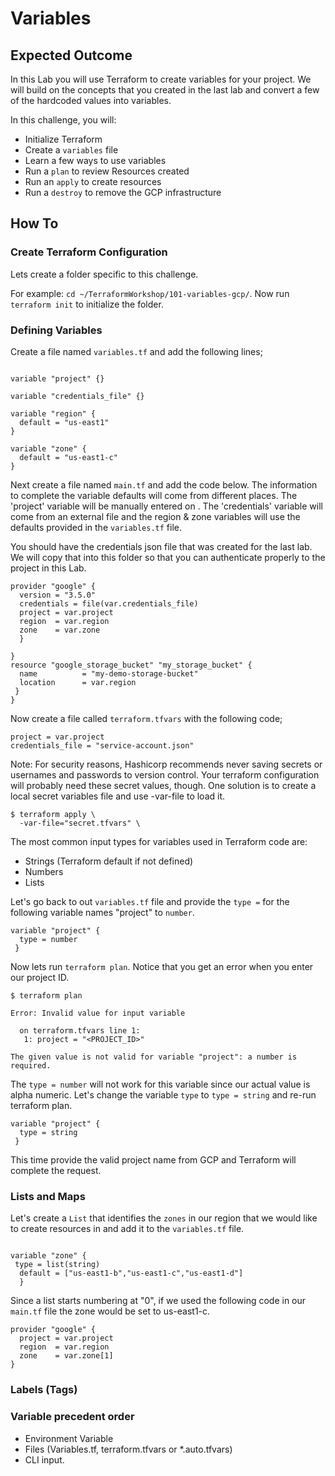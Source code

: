 # Variables

## Expected Outcome

In this Lab you will use Terraform to create variables for your project. We will build on the concepts that you created in the last lab and convert a few of the hardcoded values into variables.


In this challenge, you will:

- Initialize Terraform
- Create a `variables` file
- Learn a few ways to use variables
- Run a `plan` to review Resources created
- Run an `apply` to create resources
- Run a `destroy` to remove the GCP infrastructure

## How To

### Create Terraform Configuration

Lets create a folder specific to this challenge.

For example: `cd ~/TerraformWorkshop/101-variables-gcp/`. Now run `terraform init` to initialize the folder.

### Defining Variables

Create a file named `variables.tf` and add the following lines;

```hcl

variable "project" {}

variable "credentials_file" {}

variable "region" {
  default = "us-east1"
}

variable "zone" {
  default = "us-east1-c"
}

```
Next create a file named `main.tf` and add the code below. The information to complete the variable defaults will come from different places. The 'project' variable will be manually entered on . The 'credentials' variable will come from an external file and the region & zone variables will use the defaults provided in the `variables.tf` file.

You should have the credentials json file that was created for the last lab. We will copy that into this folder so that you can authenticate properly to the project in this Lab.

```hcl
provider "google" {
  version = "3.5.0"
  credentials = file(var.credentials_file)
  project = var.project
  region  = var.region
  zone    = var.zone
  }

}
resource "google_storage_bucket" "my_storage_bucket" {
  name          = "my-demo-storage-bucket"
  location      = var.region
 }
}
```

Now create a file called `terraform.tfvars` with the following code;

```hcl
project = var.project
credentials_file = "service-account.json"

```
Note: For security reasons, Hashicorp recommends never saving secrets or usernames and passwords to version control. Your terraform configuration will probably need these secret values, though. One solution is to create a local secret variables file and use -var-file to load it.

```hcl
$ terraform apply \
  -var-file="secret.tfvars" \
``` 
The most common input types for variables used in Terraform code are:
 - Strings (Terraform default if not defined)
 - Numbers
 - Lists

Let's go back to out `variables.tf` file and provide the `type =` for the following variable names "project" to `number`.

```hcl
variable "project" {
  type = number
 }

```
Now lets run `terraform plan`. Notice that you get an error when you enter our project ID. 
```hcl
$ terraform plan

Error: Invalid value for input variable

  on terraform.tfvars line 1:
   1: project = "<PROJECT_ID>"

The given value is not valid for variable "project": a number is required. 
```
The `type = number` will not work for this variable since our actual value is alpha numeric. Let's change the variable `type` to `type = string` and re-run terraform plan.

```hcl
variable "project" {
  type = string
 }

```
This time provide the valid project name from GCP and Terraform will complete the request. 

### Lists and Maps
Let's create a `List` that identifies the `zones` in our region that we would like to create resources in and add it to the `variables.tf` file. 
 
```hcl

variable "zone" {
 type = list(string)
  default = ["us-east1-b","us-east1-c","us-east1-d"]
  } 
```

Since a list starts numbering at "0", if we used the following code in our `main.tf` file the zone would be set to us-east1-c.
```hcl
provider "google" {
  project = var.project
  region  = var.region
  zone    = var.zone[1]
}

```
### Labels (Tags)






### Variable precedent order
- Environment Variable
- Files (Variables.tf, terraform.tfvars or *.auto.tfvars)
- CLI input.